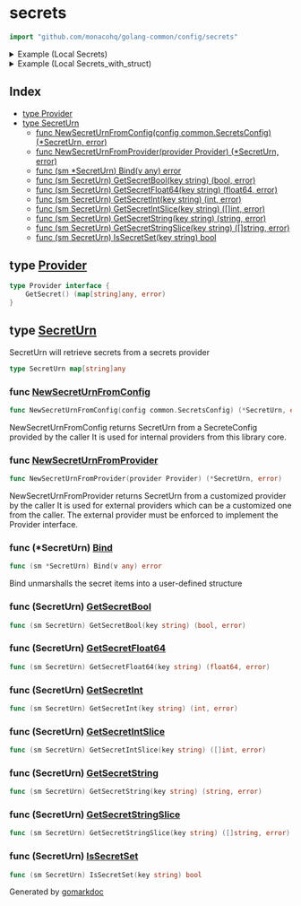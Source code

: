 <!-- Code generated by gomarkdoc. DO NOT EDIT -->

# secrets

```go
import "github.com/monacohq/golang-common/config/secrets"
```

<details><summary>Example (Local Secrets)</summary>
<p>

```go
{
	localConfig := &common.SecretsConfigLocal{
		Path: "example/local_secrets_example.yaml",
	}

	sm, err := NewSecretUrnFromConfig(localConfig)
	if err != nil {
		panic(err)
	}

	itemString, _ := sm.GetSecretString("item_string")
	fmt.Println(itemString)

	itemIntSlice, _ := sm.GetSecretIntSlice("item_intslice")
	fmt.Println(itemIntSlice)

}
```

#### Output

```
1234
[1 2 3 4]
```

</p>
</details>

<details><summary>Example (Local Secrets_with_struct)</summary>
<p>

```go
{
	type myStruct struct {
		ItemBool        bool     `secret_key:"item_bool"`
		ItemInt         int      `secret_key:"item_int"`
		ItemString      string   `secret_key:"item_string"`
		ItemFloat64     float64  `secret_key:"item_float64"`
		ItemIntSlice    []int    `secret_key:"item_intslice"`
		ItemStringSlice []string `secret_key:"item_stringslice"`
	}

	sm, err := NewSecretUrnFromConfig(&common.SecretsConfigLocal{
		Path: "example/local_secrets_example.yaml",
	})
	if err != nil {
		panic(err)
	}

	var data myStruct
	if err := sm.Bind(&data); err != nil {
		panic(err)
	}

	fmt.Printf("%v\n", data)

}
```

#### Output

```
{true 1234 1234 12.34 [1 2 3 4] [1 2 3 4]}
```

</p>
</details>

## Index

- [type Provider](<#type-provider>)
- [type SecretUrn](<#type-secreturn>)
  - [func NewSecretUrnFromConfig(config common.SecretsConfig) (*SecretUrn, error)](<#func-newsecreturnfromconfig>)
  - [func NewSecretUrnFromProvider(provider Provider) (*SecretUrn, error)](<#func-newsecreturnfromprovider>)
  - [func (sm *SecretUrn) Bind(v any) error](<#func-secreturn-bind>)
  - [func (sm SecretUrn) GetSecretBool(key string) (bool, error)](<#func-secreturn-getsecretbool>)
  - [func (sm SecretUrn) GetSecretFloat64(key string) (float64, error)](<#func-secreturn-getsecretfloat64>)
  - [func (sm SecretUrn) GetSecretInt(key string) (int, error)](<#func-secreturn-getsecretint>)
  - [func (sm SecretUrn) GetSecretIntSlice(key string) ([]int, error)](<#func-secreturn-getsecretintslice>)
  - [func (sm SecretUrn) GetSecretString(key string) (string, error)](<#func-secreturn-getsecretstring>)
  - [func (sm SecretUrn) GetSecretStringSlice(key string) ([]string, error)](<#func-secreturn-getsecretstringslice>)
  - [func (sm SecretUrn) IsSecretSet(key string) bool](<#func-secreturn-issecretset>)


## type [Provider](<https://github.com/monacohq/golang-common/blob/main/config/secrets/provider.go#L3-L5>)

```go
type Provider interface {
    GetSecret() (map[string]any, error)
}
```

## type [SecretUrn](<https://github.com/monacohq/golang-common/blob/main/config/secrets/secreturn.go#L15>)

SecretUrn will retrieve secrets from a secrets provider

```go
type SecretUrn map[string]any
```

### func [NewSecretUrnFromConfig](<https://github.com/monacohq/golang-common/blob/main/config/secrets/secreturn.go#L36>)

```go
func NewSecretUrnFromConfig(config common.SecretsConfig) (*SecretUrn, error)
```

NewSecretUrnFromConfig returns SecretUrn from a SecreteConfig provided by the caller It is used for internal providers from this library core\.

### func [NewSecretUrnFromProvider](<https://github.com/monacohq/golang-common/blob/main/config/secrets/secreturn.go#L53>)

```go
func NewSecretUrnFromProvider(provider Provider) (*SecretUrn, error)
```

NewSecretUrnFromProvider returns SecretUrn from a customized provider by the caller It is used for external providers which can be a customized one from the caller\. The external provider must be enforced to implement the Provider interface\.

### func \(\*SecretUrn\) [Bind](<https://github.com/monacohq/golang-common/blob/main/config/secrets/secreturn.go#L18>)

```go
func (sm *SecretUrn) Bind(v any) error
```

Bind unmarshalls the secret items into a user\-defined structure

### func \(SecretUrn\) [GetSecretBool](<https://github.com/monacohq/golang-common/blob/main/config/secrets/secreturn.go#L74>)

```go
func (sm SecretUrn) GetSecretBool(key string) (bool, error)
```

### func \(SecretUrn\) [GetSecretFloat64](<https://github.com/monacohq/golang-common/blob/main/config/secrets/secreturn.go#L91>)

```go
func (sm SecretUrn) GetSecretFloat64(key string) (float64, error)
```

### func \(SecretUrn\) [GetSecretInt](<https://github.com/monacohq/golang-common/blob/main/config/secrets/secreturn.go#L108>)

```go
func (sm SecretUrn) GetSecretInt(key string) (int, error)
```

### func \(SecretUrn\) [GetSecretIntSlice](<https://github.com/monacohq/golang-common/blob/main/config/secrets/secreturn.go#L125>)

```go
func (sm SecretUrn) GetSecretIntSlice(key string) ([]int, error)
```

### func \(SecretUrn\) [GetSecretString](<https://github.com/monacohq/golang-common/blob/main/config/secrets/secreturn.go#L154>)

```go
func (sm SecretUrn) GetSecretString(key string) (string, error)
```

### func \(SecretUrn\) [GetSecretStringSlice](<https://github.com/monacohq/golang-common/blob/main/config/secrets/secreturn.go#L171>)

```go
func (sm SecretUrn) GetSecretStringSlice(key string) ([]string, error)
```

### func \(SecretUrn\) [IsSecretSet](<https://github.com/monacohq/golang-common/blob/main/config/secrets/secreturn.go#L200>)

```go
func (sm SecretUrn) IsSecretSet(key string) bool
```



Generated by [gomarkdoc](<https://github.com/princjef/gomarkdoc>)
